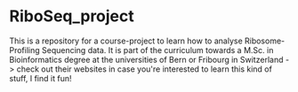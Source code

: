 # RiboSeq_project
This is a repository for a course-project to learn how to analyse Ribosome-Profiling Sequencing data. It is part of the curriculum towards a M.Sc. in Bioinformatics degree at the universities of Bern or Fribourg in Switzerland -> check out their websites in case you're interested to learn this kind of stuff, I find it fun!
